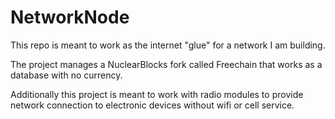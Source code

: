 # NetworkNode

This repo is meant to work as the internet "glue" for a network I am building.

The project manages a NuclearBlocks fork called Freechain that works as a database with no currency.

Additionally this project is meant to work with radio modules to provide network connection to electronic devices without wifi or cell service.
